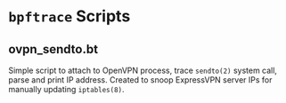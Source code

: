 # `bpftrace` Scripts

## ovpn_sendto.bt
Simple script to attach to OpenVPN process, trace `sendto(2)` system call, parse and print IP address. Created to snoop ExpressVPN server IPs for manually updating `iptables(8)`. 
